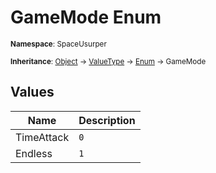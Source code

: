 # GameMode Enum

<small>**Namespace**: SpaceUsurper</small>

<small>**Inheritance**: [Object](https://docs.microsoft.com/en-us/dotnet/api/system.object?view=netframework-4.5) → [ValueType](https://docs.microsoft.com/en-us/dotnet/api/system.valuetype?view=netframework-4.5) → [Enum](https://docs.microsoft.com/en-us/dotnet/api/system.enum?view=netframework-4.5) → GameMode</small>

## Values

<div markdown="1" class="member-table">

| Name | Description |
| ---- | ----------- |
| TimeAttack | `0` |
| Endless | `1` |

</div>

